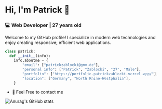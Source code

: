 # Hi, I'm Patrick 👋

### 💻 Web Developer | 27 years old

Welcome to my GitHub profile! I specialize in modern web technologies and enjoy creating responsive, efficient web applications.

```python
class patrick:
  def __init__(info):
    info.aboutme = {
        "email": ["patrickzablocki@gmx.de"],
        "personal info": ["Patrick", "Zablocki", "27", "Male"],
        "portfolio": ["https://portfolio-patrickzablocki.vercel.app/"],
        "location": ["Germany", "North Rhine-Westphalia"],
    }
```
- 💬 Feel Free to contact me

![Anurag's GitHub stats](https://github-readme-stats.vercel.app/api?username=PatrickZablocki&theme=midnight-purple)

